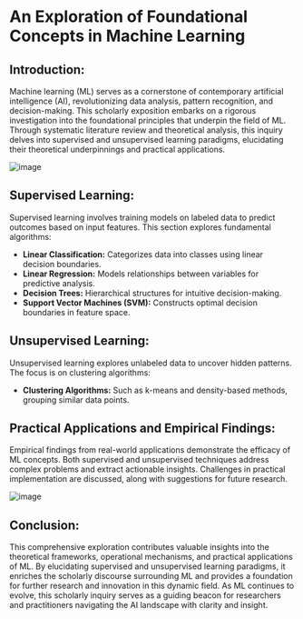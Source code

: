 # An Exploration of Foundational Concepts in Machine Learning

## Introduction:
Machine learning (ML) serves as a cornerstone of contemporary artificial intelligence (AI), revolutionizing data analysis, pattern recognition, and decision-making. This scholarly exposition embarks on a rigorous investigation into the foundational principles that underpin the field of ML. Through systematic literature review and theoretical analysis, this inquiry delves into supervised and unsupervised learning paradigms, elucidating their theoretical underpinnings and practical applications.

![image](https://github.com/Kevin-1001/Basics_of_Machine_Learning/assets/133469619/b1977faa-8155-4813-8bd3-de6525013da1)

## Supervised Learning:
Supervised learning involves training models on labeled data to predict outcomes based on input features. This section explores fundamental algorithms:
- **Linear Classification:** Categorizes data into classes using linear decision boundaries.
- **Linear Regression:** Models relationships between variables for predictive analysis.
- **Decision Trees:** Hierarchical structures for intuitive decision-making.
- **Support Vector Machines (SVM):** Constructs optimal decision boundaries in feature space.

## Unsupervised Learning:
Unsupervised learning explores unlabeled data to uncover hidden patterns. The focus is on clustering algorithms:
- **Clustering Algorithms:** Such as k-means and density-based methods, grouping similar data points.

## Practical Applications and Empirical Findings:
Empirical findings from real-world applications demonstrate the efficacy of ML concepts. Both supervised and unsupervised techniques address complex problems and extract actionable insights. Challenges in practical implementation are discussed, along with suggestions for future research.

![image](https://github.com/Kevin-1001/Basics_of_Machine_Learning/assets/133469619/4d7807ea-140f-4743-bd5d-6411d8cbc9ee)

## Conclusion:
This comprehensive exploration contributes valuable insights into the theoretical frameworks, operational mechanisms, and practical applications of ML. By elucidating supervised and unsupervised learning paradigms, it enriches the scholarly discourse surrounding ML and provides a foundation for further research and innovation in this dynamic field. As ML continues to evolve, this scholarly inquiry serves as a guiding beacon for researchers and practitioners navigating the AI landscape with clarity and insight.
